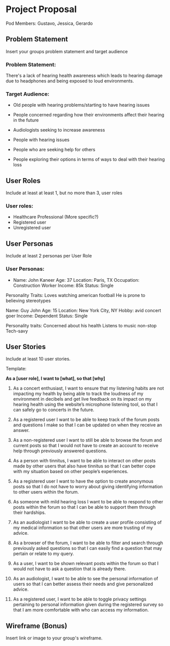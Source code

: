 # Project Proposal

Pod Members: Gustavo, Jessica, Gerardo

## Problem Statement

Insert your groups problem statement and target audience


### Problem Statement:
There's a lack of hearing health awareness which leads to hearing damage due to headphones and being exposed to loud environments.

### Target Audience:
- Old people with hearing problems/starting to have hearing issues
  
- People concerned regarding how their environments affect their hearing in the future

- Audiologists seeking to increase awareness

- People with hearing issues

- People who are seeking help for others

- People exploring their options in terms of ways to deal with their hearing loss

## User Roles

Include at least at least 1, but no more than 3, user roles

### User roles:
- Healthcare Professional (More specific?)
- Registered user
- Unregistered user 

## User Personas

Include at least 2 personas per User Role


### User Personas:
- Name: John Kaneer
Age: 37
Location: Paris, TX
Occupation: Construction Worker
Income: 85k
Status: Single

Personality Traits:
Loves watching american football
He is prone to believing stereotypes

Name: Guy John
Age: 15
Location: New York City, NY
Hobby: avid concert goer
Income: Dependent 
Status: Single

Personality traits: 
Concerned about his health
Listens to music non-stop
Tech-savy 


## User Stories

Include at least 10 user stories.

Template:

**As a [user role], I want to [what], so that [why]**

1. As a concert enthusiast, I want to ensure that my listening habits are not impacting my health by being able to track the loudness of my environment in decibels and get live feedback on its impact on my hearing health using the website’s microphone listening tool, so that I can safely go to concerts in the future. 

2. As a registered user I want to be able to keep track of the forum posts and questions I make so that I can be updated on when they receive an answer. 

3. As a non-registered user I want to still be able to browse the forum and current posts so that I would not have to create an account to receive help through previously answered questions. 

4. As a person with tinnitus, I want to be able to interact on other posts made by other users that also have tinnitus so that I can better cope with my situation based on other people’s experiences. 

5. As a registered user I want to have the option to create anonymous posts so that I do not have to worry about giving identifying information to other users within the forum. 

6. As someone with mild hearing loss I want to be able to respond to other posts within the forum so that I can be able to support them through their hardships. 

7. As an audiologist I want to be able to create a user profile consisting of my medical information so that other users are more trusting of my advice. 

8. As a browser of the forum, I want to be able to filter and search through previously asked questions so that I can easily find a question that may pertain or relate to my query. 

9. As a user, I want to be shown relevant posts within the forum so that I would not have to ask a question that is already there.

10. As an audiologist, I want to be able to see the personal information of users so that I can better assess their needs and give personalized advice.

11. As a registered user, I want to be able to toggle privacy settings pertaining to personal information given during the registered survey so that I am more comfortable with who can access my information. 



## Wireframe (Bonus)

Insert link or image to your group's wireframe. 

